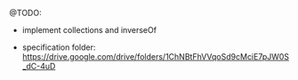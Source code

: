 
@TODO: 
* implement collections and inverseOf 


* specification folder: https://drive.google.com/drive/folders/1ChNBtFhVVqoSd9cMciE7pJW0S_dC-4uD
